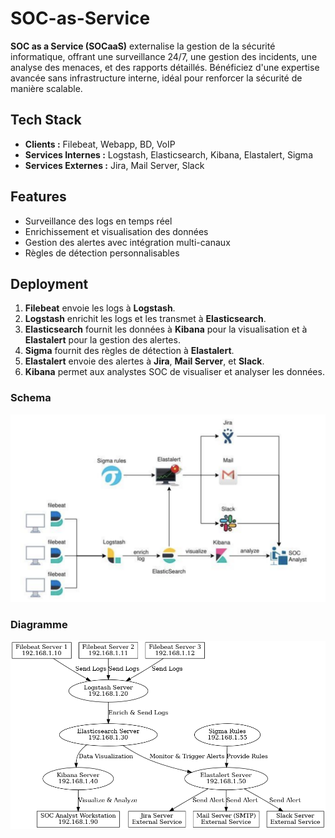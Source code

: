 # SOC-as-Service

**SOC as a Service (SOCaaS)** externalise la gestion de la sécurité informatique, offrant une surveillance 24/7, une gestion des incidents, une analyse des menaces, et des rapports détaillés. Bénéficiez d'une expertise avancée sans infrastructure interne, idéal pour renforcer la sécurité de manière scalable.

## Tech Stack

- **Clients :** Filebeat, Webapp, BD, VoIP
- **Services Internes :** Logstash, Elasticsearch, Kibana, Elastalert, Sigma
- **Services Externes :** Jira, Mail Server, Slack

## Features

- Surveillance des logs en temps réel
- Enrichissement et visualisation des données
- Gestion des alertes avec intégration multi-canaux
- Règles de détection personnalisables

## Deployment

1. **Filebeat** envoie les logs à **Logstash**.
2. **Logstash** enrichit les logs et les transmet à **Elasticsearch**.
3. **Elasticsearch** fournit les données à **Kibana** pour la visualisation et à **Elastalert** pour la gestion des alertes.
4. **Sigma** fournit des règles de détection à **Elastalert**.
5. **Elastalert** envoie des alertes à **Jira**, **Mail Server**, et **Slack**.
6. **Kibana** permet aux analystes SOC de visualiser et analyser les données.

### Schema

![App Screenshot](https://raw.githubusercontent.com/Agb242/Soc-as-Service/main/Screen%20Shot%202024-08-31%20at%2021.30.54.png)

### Diagramme 

![App Screenshot](https://raw.githubusercontent.com/Agb242/Soc-as-Service/main/deployment_diagram%20(3).png)
